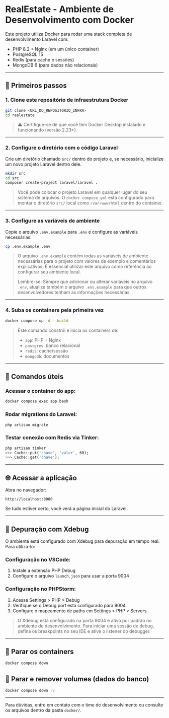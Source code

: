 # RealEstate - Ambiente de Desenvolvimento com Docker

Este projeto utiliza Docker para rodar uma stack completa de desenvolvimento Laravel com:

- PHP 8.2 + Nginx (em um único container)
- PostgreSQL 15
- Redis (para cache e sessões)
- MongoDB 6 (para dados não relacionais)

---

## 🚀 Primeiros passos

### 1. Clone este repositório de infraestrutura Docker
```bash
git clone <URL_DO_REPOSITORIO_INFRA>
cd realestate
```

> ⚠️ Certifique-se de que você tem Docker Desktop instalado e funcionando (versão 2.23+).

---

### 2. Configure o diretório com o código Laravel

Crie um diretório chamado `src/` dentro do projeto e, se necessário, inicialize um novo projeto Laravel dentro dele.

```bash
mkdir src
cd src
composer create-project laravel/laravel .
```

> Você pode colocar o projeto Laravel em qualquer lugar do seu sistema de arquivos. O `docker-compose.yml` está configurado para montar o diretório `src/` local como `/var/www/html` dentro do container.

---

### 3. Configure as variáveis de ambiente

Copie o arquivo `.env.example` para `.env` e configure as variáveis necessárias:

```bash
cp .env.example .env
```

> O arquivo `.env.example` contém todas as variáveis de ambiente necessárias para o projeto com valores de exemplo e comentários explicativos. É essencial utilizar este arquivo como referência ao configurar seu ambiente local.
>
> Lembre-se: Sempre que adicionar ou alterar variáveis no arquivo `.env`, atualize também o arquivo `.env.example` para que outros desenvolvedores tenham as informações necessárias.

---

### 4. Suba os containers pela primeira vez

```bash
docker compose up -d --build
```

> Este comando constrói e inicia os containers de:
> - `app`: PHP + Nginx
> - `postgres`: banco relacional
> - `redis`: cache/sessão
> - `mongodb`: documentos

---

## 🧪 Comandos úteis

### Acessar o container do app:
```bash
docker compose exec app bash
```

### Rodar migrations do Laravel:
```bash
php artisan migrate
```

### Testar conexão com Redis via Tinker:
```bash
php artisan tinker
>>> Cache::put('chave', 'valor', 60);
>>> Cache::get('chave');
```

---

## 🌐 Acessar a aplicação

Abra no navegador:
```
http://localhost:8080
```
Se tudo estiver certo, você verá a página inicial do Laravel.

---

## 🐛 Depuração com Xdebug

O ambiente está configurado com Xdebug para depuração em tempo real. Para utilizá-lo:

### Configuração no VSCode:
1. Instale a extensão PHP Debug
2. Configure o arquivo `launch.json` para usar a porta 9004

### Configuração no PHPStorm:
1. Acesse Settings > PHP > Debug
2. Verifique se o Debug port está configurado para 9004
3. Configure o mapeamento de paths em Settings > PHP > Servers

> O Xdebug está configurado na porta 9004 e ativo por padrão no ambiente de desenvolvimento.
> Para iniciar uma sessão de debug, defina os breakpoints no seu IDE e ative o listener do debugger.

---

## 🧹 Parar os containers
```bash
docker compose down
```

## 🧼 Parar e remover volumes (dados do banco)
```bash
docker compose down -v
```

---

Para dúvidas, entre em contato com o time de desenvolvimento ou consulte os arquivos dentro da pasta `docker/`.
